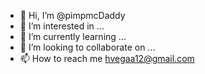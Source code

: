 - 👋 Hi, I’m @pimpmcDaddy
- 👀 I’m interested in ...
- 🌱 I’m currently learning ...
- 💞️ I’m looking to collaborate on ...
- 📫 How to reach me hvegaa12@gmail.com

<!---
pimpmcDaddy/pimpmcDaddy is a ✨ special ✨ repository because its `README.md` (this file) appears on your GitHub profile.
You can click the Preview link to take a look at your changes.
--->
